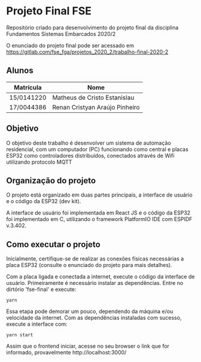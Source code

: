 # Projeto Final FSE
Repositório criado para desenvolvimento do projeto final da disciplina Fundamentos Sistemas Embarcados 2020/2

O enunciado do projeto final pode ser acessado em https://gitlab.com/fse_fga/projetos_2020_2/trabalho-final-2020-2

## Alunos

|Matrícula|Nome|
|--|--|
|15/0141220|Matheus de Cristo Estanislau|
|17/0044386|Renan Cristyan Araújo Pinheiro|

## Objetivo

O objetivo deste trabalho é desenvolver um sistema de automação residencial, com um computador (PC) funcionando como central
e placas ESP32 como controladores distribuídos, conectados através de Wifi utilizando protocolo MQTT

## Organização do projeto

O projeto está organizado em duas partes principais, a interface de usuário e o código da ESP32 (dev kit). 

A interface de usuário foi implementada em React JS e o código da ESP32 foi implementado em C, utilizando o framework PlatformIO IDE com ESPIDF v.3.402.

## Como executar o projeto

Inicialmente, certifique-se de realizar as conexões físicas necessárias a placa ESP32 (consulte o enunciado do projeto para mais detalhes).

Com a placa ligada e conectada a internet, execute o código da interface de usuário. Primeiramente é necessário instalar as dependências. Entre no dirtório 'fse-final' e execute:

```yarn```

Essa etapa pode demorar um pouco, dependendo da máquina e/ou velocidade da internet. Com as dependências instaladas com sucesso, execute a interface com:

```yarn start```

Assim que o frontend iniciar, acesse no seu browser o link que for informado, provavelmente http://localhost:3000/

